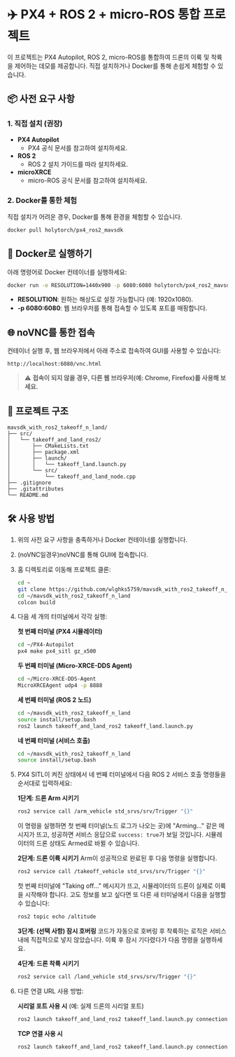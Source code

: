 # ✈️ PX4 + ROS 2 + micro-ROS 통합 프로젝트

이 프로젝트는 PX4 Autopilot, ROS 2, micro-ROS를 통합하여 드론의 이륙 및 착륙을 제어하는 데모를 제공합니다. 직접 설치하거나 Docker를 통해 손쉽게 체험할 수 있습니다.

## 📦 사전 요구 사항

### 1. 직접 설치 (권장)
- **PX4 Autopilot**
  - PX4 공식 문서를 참고하여 설치하세요.
- **ROS 2**
  - ROS 2 설치 가이드를 따라 설치하세요.
- **microXRCE**
  - micro-ROS 공식 문서를 참고하여 설치하세요.

### 2. Docker를 통한 체험
직접 설치가 어려운 경우, Docker를 통해 환경을 체험할 수 있습니다.
```bash
docker pull holytorch/px4_ros2_mavsdk
```

## 🚀 Docker로 실행하기

아래 명령어로 Docker 컨테이너를 실행하세요:
```bash
docker run -e RESOLUTION=1440x900 -p 6080:6080 holytorch/px4_ros2_mavsdk
```
- **RESOLUTION**: 원하는 해상도로 설정 가능합니다 (예: 1920x1080).
- **-p 6080:6080**: 웹 브라우저를 통해 접속할 수 있도록 포트를 매핑합니다.

## 🌐 noVNC를 통한 접속

컨테이너 실행 후, 웹 브라우저에서 아래 주소로 접속하여 GUI를 사용할 수 있습니다:
```
http://localhost:6080/vnc.html
```

> ⚠️ **접속이 되지 않을 경우, 다른 웹 브라우저(예: Chrome, Firefox)를 사용해 보세요.**

## 📁 프로젝트 구조

```
mavsdk_with_ros2_takeoff_n_land/
├── src/
│   └── takeoff_and_land_ros2/
│       ├── CMakeLists.txt
│       ├── package.xml
│       ├── launch/
│       │   └── takeoff_land.launch.py
│       └── src/
│           └── takeoff_and_land_node.cpp
├── .gitignore
├── .gitattributes
└── README.md
```

## 🛠️ 사용 방법

1. 위의 사전 요구 사항을 충족하거나 Docker 컨테이너를 실행합니다.
2. (noVNC일경우)noVNC를 통해 GUI에 접속합니다.
3. 홈 디렉토리로 이동해 프로젝트 클론:
   ```bash
   cd ~
   git clone https://github.com/wlghks5759/mavsdk_with_ros2_takeoff_n_land.git
   cd ~/mavsdk_with_ros2_takeoff_n_land
   colcon build
   ```

4. 다음 세 개의 터미널에서 각각 실행:

   **첫 번째 터미널 (PX4 시뮬레이터)**
   ```bash
   cd ~/PX4-Autopilot
   px4 make px4_sitl gz_x500
   ```

   **두 번째 터미널 (Micro-XRCE-DDS Agent)**
   ```bash
   cd ~/Micro-XRCE-DDS-Agent
   MicroXRCEAgent udp4 -p 8888
   ```

   **세 번째 터미널 (ROS 2 노드)**
   ```bash
   cd ~/mavsdk_with_ros2_takeoff_n_land
   source install/setup.bash
   ros2 launch takeoff_and_land_ros2 takeoff_land.launch.py
   ```

   **네 번째 터미널 (서비스 호출)**
   ```bash
   cd ~/mavsdk_with_ros2_takeoff_n_land
   source install/setup.bash
   ```

5. PX4 SITL이 켜진 상태에서 네 번째 터미널에서 다음 ROS 2 서비스 호출 명령들을 순서대로 입력하세요:

   **1단계: 드론 Arm 시키기**
   ```bash
   ros2 service call /arm_vehicle std_srvs/srv/Trigger "{}"
   ```
   이 명령을 실행하면 첫 번째 터미널(노드 로그가 나오는 곳)에 "Arming..." 같은 메시지가 뜨고, 성공하면 서비스 응답으로 `success: true`가 보일 것입니다. 시뮬레이터의 드론 상태도 Armed로 바뀔 수 있습니다.

   **2단계: 드론 이륙 시키기**
   Arm이 성공적으로 완료된 후 다음 명령을 실행합니다.
   ```bash
   ros2 service call /takeoff_vehicle std_srvs/srv/Trigger "{}"
   ```
   첫 번째 터미널에 "Taking off..." 메시지가 뜨고, 시뮬레이터의 드론이 실제로 이륙을 시작해야 합니다. 고도 정보를 보고 싶다면 또 다른 새 터미널에서 다음을 실행할 수 있습니다:
   ```bash
   ros2 topic echo /altitude
   ```

   **3단계: (선택 사항) 잠시 호버링**
   코드가 자동으로 호버링 후 착륙하는 로직은 서비스 내에 직접적으로 넣지 않았습니다. 이륙 후 잠시 기다렸다가 다음 명령을 실행하세요.

   **4단계: 드론 착륙 시키기**
   ```bash
   ros2 service call /land_vehicle std_srvs/srv/Trigger "{}"
   ```

6. 다른 연결 URL 사용 방법:

   **시리얼 포트 사용 시** (예: 실제 드론의 시리얼 포트)
   ```bash
   ros2 launch takeoff_and_land_ros2 takeoff_land.launch.py connection_url:=serial:///dev/ttyACM0:57600
   ```

   **TCP 연결 사용 시**
   ```bash
   ros2 launch takeoff_and_land_ros2 takeoff_land.launch.py connection_url:=tcp://<DRONE_IP>:5760
   ```
